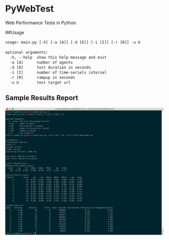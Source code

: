 # PyWebTest

Web Performance Tests in Python.

##Usage

~~~shell
usage: main.py [-h] [-a [A]] [-d [D]] [-i [I]] [-r [R]] -u U

optional arguments:
  -h, --help  show this help message and exit
  -a [A]      number of agents
  -d [D]      test duration in seconds
  -i [I]      number of time-seriels interval
  -r [R]      rampup in seconds
  -u U        test target url
 ~~~

## Sample Results Report
![](/sample.png)